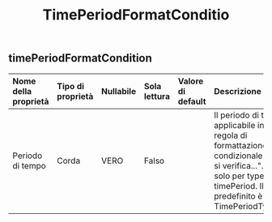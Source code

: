﻿---
title: TimePeriodFormatConditio
second_title: Aspose.Cells Cloud Documen
type: docs
url: /it/specification/model/timeperiodformatcondition/
description: "Aspose.Cells Specifica del modello cloud: TimePeriodFormatCondition. Gestisci facilmente Excel e altri fogli di calcolo con funzionalità come apertura, generazione, modifica, divisione, unione, confronto e conversione"
weight: 50
---
## **timePeriodFormatCondition**

 

| Nome della proprietà| Tipo di proprietà| Nullabile| Sola lettura| Valore di default| Descrizione|
|:- |:- |:- |:- |:- |:- |
| Periodo di tempo| Corda| VERO| Falso||Il periodo di tempo applicabile in una regola di formattazione condizionale "data che si verifica...". Valido solo per type = timePeriod. Il valore predefinito è TimePeriodType.Today|

